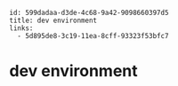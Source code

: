 ```
id: 599dadaa-d3de-4c68-9a42-9098660397d5
title: dev environment
links:
  - 5d895de8-3c19-11ea-8cff-93323f53bfc7
```

# dev environment
